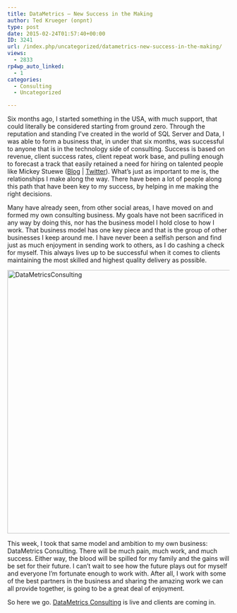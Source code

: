 ```yaml
---
title: DataMetrics – New Success in the Making
author: Ted Krueger (onpnt)
type: post
date: 2015-02-24T01:57:40+00:00
ID: 3241
url: /index.php/uncategorized/datametrics-new-success-in-the-making/
views:
  - 2833
rp4wp_auto_linked:
  - 1
categories:
  - Consulting
  - Uncategorized

---
```

Six months ago, I started something in the USA, with much support, that could literally be considered starting from ground zero. Through the reputation and standing I've created in the world of SQL Server and Data, I was able to form a business that, in under that six months, was successful to anyone that is in the technology side of consulting. Success is based on revenue, client success rates, client repeat work base, and pulling enough to forecast a track that easily retained a need for hiring on talented people like Mickey Stuewe (<a href="http://mickeystuewe.com/" target="_blank">Blog</a> | <a href="https://twitter.com/SQLMickey" target="_blank">Twitter</a>). What’s just as important to me is, the relationships I make along the way. There have been a lot of people along this path that have been key to my success, by helping in me making the right decisions.

Many have already seen, from other social areas, I have moved on and formed my own consulting business. My goals have not been sacrificed in any way by doing this, nor has the business model I hold close to how I work. That business model has one key piece and that is the group of other businesses I keep around me. I have never been a selfish person and find just as much enjoyment in sending work to others, as I do cashing a check for myself. This always lives up to be successful when it comes to clients maintaining the most skilled and highest quality delivery as possible.

<a href="http://www.datametricsconsulting.com" target="_blank"><img class="aligncenter  wp-image-3242" src="/wp-content/uploads/2015/02/rundmc.jpg" alt="DataMetricsConsulting" width="626" height="597" srcset="/wp-content/uploads/2015/02/rundmc.jpg 302w, /wp-content/uploads/2015/02/rundmc-300x286.jpg 300w" sizes="(max-width: 626px) 100vw, 626px" /></a>

This week, I took that same model and ambition to my own business: DataMetrics Consulting. There will be much pain, much work, and much success. Either way, the blood will be spilled for my family and the gains will be set for their future. I can’t wait to see how the future plays out for myself and everyone I’m fortunate enough to work with. After all, I work with some of the best partners in the business and sharing the amazing work we can all provide together, is going to be a great deal of enjoyment.

So here we go. <a href="http://www.datametricsconsulting.com/" target="_blank">DataMetrics Consulting</a> is live and clients are coming in.